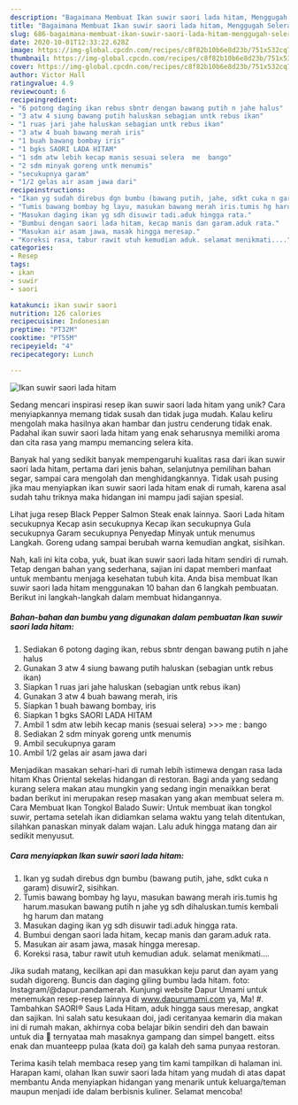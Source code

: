 ```yaml
---
description: "Bagaimana Membuat Ikan suwir saori lada hitam, Menggugah Selera"
title: "Bagaimana Membuat Ikan suwir saori lada hitam, Menggugah Selera"
slug: 686-bagaimana-membuat-ikan-suwir-saori-lada-hitam-menggugah-selera
date: 2020-10-01T12:33:22.628Z
image: https://img-global.cpcdn.com/recipes/c8f82b10b6e8d23b/751x532cq70/ikan-suwir-saori-lada-hitam-foto-resep-utama.jpg
thumbnail: https://img-global.cpcdn.com/recipes/c8f82b10b6e8d23b/751x532cq70/ikan-suwir-saori-lada-hitam-foto-resep-utama.jpg
cover: https://img-global.cpcdn.com/recipes/c8f82b10b6e8d23b/751x532cq70/ikan-suwir-saori-lada-hitam-foto-resep-utama.jpg
author: Victor Hall
ratingvalue: 4.9
reviewcount: 6
recipeingredient:
- "6 potong daging ikan rebus sbntr dengan bawang putih n jahe halus"
- "3 atw 4 siung bawang putih haluskan sebagian untk rebus ikan"
- "1 ruas jari jahe haluskan sebagian untk rebus ikan"
- "3 atw 4 buah bawang merah iris"
- "1 buah bawang bombay iris"
- "1 bgks SAORI LADA HITAM"
- "1 sdm atw lebih kecap manis sesuai selera  me  bango"
- "2 sdm minyak goreng untk menumis"
- "secukupnya garam"
- "1/2 gelas air asam jawa dari"
recipeinstructions:
- "Ikan yg sudah direbus dgn bumbu (bawang putih, jahe, sdkt cuka n garam) disuwir2, sisihkan."
- "Tumis bawang bombay hg layu, masukan bawang merah iris.tumis hg harum.masukan bawang putih n jahe yg sdh dihaluskan.tumis kembali hg harum dan matang"
- "Masukan daging ikan yg sdh disuwir tadi.aduk hingga rata."
- "Bumbui dengan saori lada hitam, kecap manis dan garam.aduk rata."
- "Masukan air asam jawa, masak hingga meresap."
- "Koreksi rasa, tabur rawit utuh kemudian aduk. selamat menikmati...."
categories:
- Resep
tags:
- ikan
- suwir
- saori

katakunci: ikan suwir saori 
nutrition: 126 calories
recipecuisine: Indonesian
preptime: "PT32M"
cooktime: "PT55M"
recipeyield: "4"
recipecategory: Lunch

---
```



![Ikan suwir saori lada hitam](https://img-global.cpcdn.com/recipes/c8f82b10b6e8d23b/751x532cq70/ikan-suwir-saori-lada-hitam-foto-resep-utama.jpg)

Sedang mencari inspirasi resep ikan suwir saori lada hitam yang unik? Cara menyiapkannya memang tidak susah dan tidak juga mudah. Kalau keliru mengolah maka hasilnya akan hambar dan justru cenderung tidak enak. Padahal ikan suwir saori lada hitam yang enak seharusnya memiliki aroma dan cita rasa yang mampu memancing selera kita.

Banyak hal yang sedikit banyak mempengaruhi kualitas rasa dari ikan suwir saori lada hitam, pertama dari jenis bahan, selanjutnya pemilihan bahan segar, sampai cara mengolah dan menghidangkannya. Tidak usah pusing jika mau menyiapkan ikan suwir saori lada hitam enak di rumah, karena asal sudah tahu triknya maka hidangan ini mampu jadi sajian spesial.

Lihat juga resep Black Pepper Salmon Steak enak lainnya. Saori Lada hitam secukupnya Kecap asin secukupnya Kecap ikan secukupnya Gula secukupnya Garam secukupnya Penyedap Minyak untuk menumus Langkah. Goreng udang sampai berubah warna kemudian angkat, sisihkan.


Nah, kali ini kita coba, yuk, buat ikan suwir saori lada hitam sendiri di rumah. Tetap dengan bahan yang sederhana, sajian ini dapat memberi manfaat untuk membantu menjaga kesehatan tubuh kita. Anda bisa membuat Ikan suwir saori lada hitam menggunakan 10 bahan dan 6 langkah pembuatan. Berikut ini langkah-langkah dalam membuat hidangannya.

<!--inarticleads1-->

##### Bahan-bahan dan bumbu yang digunakan dalam pembuatan Ikan suwir saori lada hitam:

1. Sediakan 6 potong daging ikan, rebus sbntr dengan bawang putih n jahe halus
1. Gunakan 3 atw 4 siung bawang putih haluskan (sebagian untk rebus ikan)
1. Siapkan 1 ruas jari jahe haluskan (sebagian untk rebus ikan)
1. Gunakan 3 atw 4 buah bawang merah, iris
1. Siapkan 1 buah bawang bombay, iris
1. Siapkan 1 bgks SAORI LADA HITAM
1. Ambil 1 sdm atw lebih kecap manis (sesuai selera) &gt;&gt;&gt; me : bango
1. Sediakan 2 sdm minyak goreng untk menumis
1. Ambil secukupnya garam
1. Ambil 1/2 gelas air asam jawa dari


Menjadikan masakan sehari-hari di rumah lebih istimewa dengan rasa lada hitam Khas Oriental sekelas hidangan di restoran. Bagi anda yang sedang kurang selera makan atau mungkin yang sedang ingin menaikkan berat badan berikut ini merupakan resep masakan yang akan membuat selera m. Cara Membuat Ikan Tongkol Balado Suwir: Untuk membuat ikan tongkol suwir, pertama setelah ikan didiamkan selama waktu yang telah ditentukan, silahkan panaskan minyak dalam wajan. Lalu aduk hingga matang dan air sedikit menyusut. 

<!--inarticleads2-->

##### Cara menyiapkan Ikan suwir saori lada hitam:

1. Ikan yg sudah direbus dgn bumbu (bawang putih, jahe, sdkt cuka n garam) disuwir2, sisihkan.
1. Tumis bawang bombay hg layu, masukan bawang merah iris.tumis hg harum.masukan bawang putih n jahe yg sdh dihaluskan.tumis kembali hg harum dan matang
1. Masukan daging ikan yg sdh disuwir tadi.aduk hingga rata.
1. Bumbui dengan saori lada hitam, kecap manis dan garam.aduk rata.
1. Masukan air asam jawa, masak hingga meresap.
1. Koreksi rasa, tabur rawit utuh kemudian aduk. selamat menikmati....


Jika sudah matang, kecilkan api dan masukkan keju parut dan ayam yang sudah digoreng. Buncis dan daging giling bumbu lada hitam. foto: Instagram/@dapur.pandamerah. Kunjungi website Dapur Umami untuk menemukan resep-resep lainnya di www.dapurumami.com ya, Ma! #. Tambahkan SAORI® Saus Lada Hitam, aduk hingga saus meresap, angkat dan sajikan. Ini salah satu kesukaan doi, jadi ceritanyaa kemarin dia makan ini di rumah makan, akhirnya coba belajar bikin sendiri deh dan bawain untuk dia 🥰 ternyataa mah masaknya gampang dan simpel bangett. eitss enak dan muanteepp pulaa (kata doi) ga kalah deh sama punyaa restoran. 

Terima kasih telah membaca resep yang tim kami tampilkan di halaman ini. Harapan kami, olahan Ikan suwir saori lada hitam yang mudah di atas dapat membantu Anda menyiapkan hidangan yang menarik untuk keluarga/teman maupun menjadi ide dalam berbisnis kuliner. Selamat mencoba!
